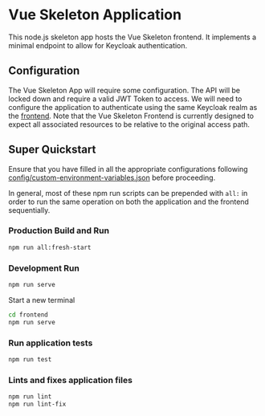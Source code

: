 # Vue Skeleton Application

This node.js skeleton app hosts the Vue Skeleton frontend. It implements a minimal endpoint to allow for Keycloak authentication.

## Configuration

The Vue Skeleton App will require some configuration. The API will be locked down and require a valid JWT Token to access. We will need to configure the application to authenticate using the same Keycloak realm as the [frontend](frontend). Note that the Vue Skeleton Frontend is currently designed to expect all associated resources to be relative to the original access path.

## Super Quickstart

Ensure that you have filled in all the appropriate configurations following [config/custom-environment-variables.json](config/custom-environment-variables.json) before proceeding.

In general, most of these npm run scripts can be prepended with `all:` in order to run the same operation on both the application and the frontend sequentially.

### Production Build and Run

``` sh
npm run all:fresh-start
```

### Development Run

``` sh
npm run serve
```

Start a new terminal

``` sh
cd frontend
npm run serve
```

### Run application tests

``` sh
npm run test
```

### Lints and fixes application files

``` sh
npm run lint
npm run lint-fix
```
